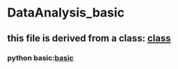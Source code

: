 # DataAnalysis_basic
## this file is derived from a class: [class](https://www.bilibili.com/video/BV1HJ411j7NG)
### python basic:[basic](https://blog.csdn.net/qxyloveyy/article/details/115278014)
